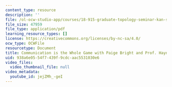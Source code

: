 ```yaml
---
content_type: resource
description: ''
file: /ol-ocw-studio-app/courses/18-915-graduate-topology-seminar-kan-seminar-fall-2014/jejZMh_-geI_transcript.pdf
file_size: 47959
file_type: application/pdf
learning_resource_types: []
license: https://creativecommons.org/licenses/by-nc-sa/4.0/
ocw_type: OCWFile
resourcetype: Document
title: Communication is the Whole Game with Paige Bright and Prof. Haynes Miller transcript
uid: 938a6e05-54f7-439f-9cdc-aac5531030e6
video_files:
  video_thumbnail_file: null
video_metadata:
  youtube_id: jejZMh_-geI
---
```

